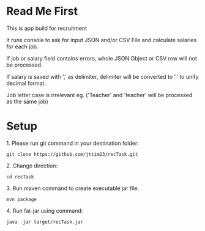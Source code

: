 # Read Me First
This is app build for recruitment 
<p>It runs console to ask for input JSON and/or CSV 
File and calculate salaries for each job.
<p>If job or salary field contains errors, whole JSON 
Object or CSV row will not be processed.
<p>If salary is saved with ',' as delimiter, delimiter will be converted to '.' 
to unify decimal format.
<p>Job letter case is irrelevant 
eg. ('Teacher' and 'teacher' will be processed as the same job) </p> 


# Setup
<p>1. Please run git command in your destination folder:

 ```git clone https://github.com/jttim23/recTask.git```
<p>2. Change direction:

```cd recTask```
<p>3. Run maven command to create executable jar file.

```mvn package```
<p>4. Run fat-jar using command:

```java -jar target/recTask.jar```
